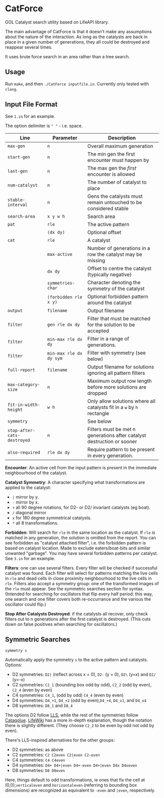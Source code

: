 # CatForce
GOL Catalyst search utility based on LifeAPI library.

The main advantage of CatForce is that it doesn't make any assumptions
about the nature of the interaction. As long as the catalysts are back
in place in a given number of generations, they all could be destroyed
and reappear several times.

It uses brute force search in an area rather than a tree search.

<!-- The torus centre is `(0, 0)` and left upper corner is `(-32, -->
<!-- -32)` and lower right corner is `(31,31)`. It has the same Y axis as -->
<!-- Golly (up is negative Y). -->

<!-- Another feature of LifeAPI preserved in CatForce is eliminating edge -->
<!-- gliders. LifeAPI is currently "listening" on the edges of the torus -->
<!-- for gliders and removes them. This feature is also true for CatForce. -->

Usage
--
Run `make`, and then `./CatForce inputfile.in`. Currently only tested with `clang`.

Input File Format
--
See `1.in` for an example.

The option delimiter is `" "` - i.e. space. 

| Line                        | Parameter                | Description                                                            |
|-----------------------------|--------------------------|------------------------------------------------------------------------|
| `max-gen`                   | `n`                      | Overall maximum generation                                             |
| `start-gen`                 | `n`                      | The min gen the first encounter must happen by                         |
| `last-gen`                  | `n`                      | The max gen the _first_ encounter is allowed                           |
| `num-catalyst`              | `n`                      | The number of catalyst to place                                        |
| `stable-interval`           | `n`                      | Gens the catalysts must remain untouched to be considered stable       |
| `search-area`               | `x y w h`                | Search area                                                            |
| `pat`                       | `rle`                    | The active pattern                                                     |
|                             | `(dx dy)`                | Optional offset                                                        |
| `cat `                      | `rle`                    | A catalyst                                                             |
|                             | `max-active`             | Number of generations in a row the catalyst may be missing             |
|                             | `dx dy`                  | Offset to centre the catalyst (typically negative)                     |
|                             | `symmetries-char`        | Character denoting the symmetry of the catalyst                        |
|                             | `(forbidden rle x y)`    | Optional forbidden pattern around the catalyst                         |
| `output`                    | `filename`               | Output filename                                                        |
| `filter`                    | `gen rle dx dy`          | Filter that must be matched for the solution to be accepted            |
| `filter`                    | `min-max rle dx dy`      | Filter in a range of generations.                                      |
| `filter`                    | `min-max rle dx dy sym`  | Filter with symmetry (see below)                                       |
| `full-report`               | `filename`               | Output filename for solutions ignoring all pattern filters             |
| `max-category-size`         | `n`                      | Maximum output row length before more solutions are dropped            |
| `fit-in-width-height`       | `w h`                    | Only allow solutions where all catalysts fit in a `w` by `h` rectangle |
| `symmetry`                  |                          | See below                                                              |
| `stop-after-cats-destroyed` | `n`                      | Filters must be met n generations after catalyst destruction or sooner |
| `also-required`             | `rle dx dy`              | Require pattern to be present in every generation.                     |



**Encounter**: An active cell from the input pattern is present in
the immediate neighbourhood of the catalyst.

**Catalyst Symmetry**: A character specifying what transformations are
applied to the catalyst:
- `|` mirror by y.
- `-` mirror by x.
- `+` all 90 degree rotations, for D2- or D2/ invariant catalysts (eg boat).
- `/` diagonal mirror
- `x` for 180 degree symmetrical catalysts.
- `*` all 8 transformations.

**Forbidden**: Will search for `rle` in the same location as the
catalyst. If `rle` is matched in any generation, the solution is
omitted from the report. You can see forbidden as "catalyst attached
filter", i.e. the forbidden pattern is based on catalyst location.
Made to exclude eaters/boat-bits and similar unwanted "garbage". You
may have several forbidden patterns per catalyst. See `3.in` for
an example.

**Filters**: one can use several filters. Every filter will be
checked if successful catalyst was found. Each filter will select
for patterns matching the live cells in `rle` and dead cells in close
proximity neighbourhood to the live cells in `rle`. Filters also
accept a symmetry group: one of the transformed images of the
`rle` must appear. See the symmetric searches section for syntax.
(Intended for searching for oscillators that flip every half period:
 this way, one search and one filter covers both re-occurrance
 and the various the oscillator could flip.)

**Stop After Catalysts Destroyed**: if the catalysts all recover,
only check filters out to n generations after the first
catalyst is destroyed. (This cuts down on false positives 
when searching for oscillators.)

<!-- Combining Results -->
<!-- --- -->

<!-- `combine-results yes [<survive-0> <survive-1> ...]` -->

<!-- If this feature is enabled the search will at first ignore all filters -->
<!-- and survival inputs, and will search all the possible catalysts. Then -->
<!-- it will try to combine all the found catalysts in all possible -->
<!-- combinations, and only then will filter by `survive-i` and apply the -->
<!-- filters to exclude them from the final report. -->
 
<!-- This feature will generate report as follows: -->
 
<!-- - `output.rle` - all the possible catalysts. -->
<!-- - `output.rle_Combined*.rle` - will generate all combined reports. -->
<!-- - `output.rle_Final.rle` - the final report. **This is the main output.** -->
 
<!-- Optional survival filter per "iteration" are added. Combine works as -->
<!-- follows: each time it start from the initial search results (combine -->
<!-- by default uses survive count = 1), and tries to add catalyst from -->
<!-- those results. Sometimes one could get explosion, if the interaction -->
<!-- is very potent. So filter is added to limit the combine, by surviving -->
<!-- count (if something doesn't survive with two catalyst for 5 -->
<!-- iterations, it's probably junk - so CatForce will filter it on the -->
<!-- second combine iteration and not in the end). -->
 
<!-- This allows faster and more efficient combine operation with very -->
<!-- potent conduits which otherwise would overflow the system, with many -->
<!-- useless catalysts. -->
 
<!-- **NOTE** Recommended for use only for `num-catalyst` = 1 or 2 -->

<!-- **NOTE** See 4.in file for example.  -->
 
<!-- **NOTE** CatForce will use the last `survive-i` as the default from -->
<!-- that point on. If you don't enter any numbers it will use survival -->
<!-- count 1, and will filter only when finish all possible combinations. -->

Symmetric Searches
---

`symmetry s`

Automatically apply the symmetry `s` to the active pattern and catalysts. Options:
- D2 symmetries: `D2|` (reflect across x = 0), `D2-` (y = 0), `D2\` (y=x) and `D2/` (y=-x)
- C2 symmetries: `C2_1` (bounding box odd by odd), `C2_2` (odd by even), `C2_4` (even by even)
- C4 symmetries: `C4_1`, (odd by odd) `C4_4` (even by even)
- D4 symmetries: `D4_+1`, `D4_+2` (odd by even),`D4_+4`, `D4_x1`, and `D4_x4`
- D8 symmetries: `D8_1` and `D8_4`


The options D2 follow [LLS](https://gitlab.com/OscarCunningham/logic-life-search), while the rest of the symmetries follow [Catagolue](https://catagolue.hatsya.com/census). [LifeWiki](https://conwaylife.com/wiki/Static_symmetry) has a more in-depth explanation, though the notation there is slightly
different. (They choose `C2_2` to be even by odd not odd by even).

There's LLS-inspired alternatives for the other groups: 
- D2 symmetries: as above
- C2 symmetries: `C2 C2even C2|even C2-even`
- C4 symmetries: `C4 C4even`
- D4 symmetries: `D4+ D4+|even D4+-even D4+|even D4x D4xeven`
- D8 symmetries: `D8 D8even`

Here, things default to odd transformations, ie ones that fix the cell at (0,0);`verticaleven` and `horizontaleven` (referring to bounding
box dimensions) are recognized as equivalent to `-even` and `|even`,
respectively.

